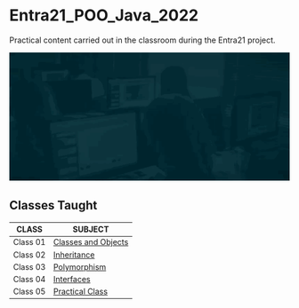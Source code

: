 # Entra21_POO_Java_2022
Practical content carried out in the classroom during the Entra21 project.

![Gif Entra21](./gif/entra21.gif)

## Classes Taught

| CLASS | SUBJECT |
|------|---------|
|Class 01|[Classes and Objects](./Orientacao%20a%20objetos/src/br/com/entra21/orientacao/objetos/principal/aula01/classes/)
|Class 02|[Inheritance](./Orientacao%20a%20objetos/src/br/com/entra21/orientacao/objetos/principal/aula02/heranca/)
|Class 03|[Polymorphism](./Orientacao%20a%20objetos/src/br/com/entra21/orientacao/objetos/principal/aula03/polimorfismo/)
|Class 04|[Interfaces](./Orientacao%20a%20objetos/src/br/com/entra21/orientacao/objetos/principal/aula04/interfaces/)
|Class 05|[Practical Class](./Orientacao%20a%20objetos/src/br/com/entra21/orientacao/objetos/principal/aula05/revisao/)